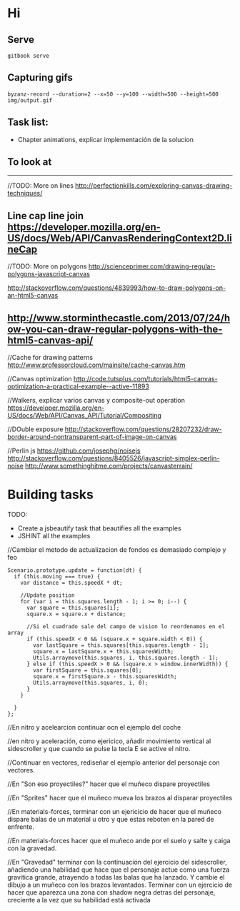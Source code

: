 # Hi
## Serve

```
gitbook serve
```

## Capturing gifs

```
byzanz-record --duration=2 --x=50 --y=100 --width=500 --height=500 img/output.gif
```

## Task list:
- Chapter animations, explicar implementación de la solucion

## To look at

----------
//TODO: More on lines
http://perfectionkills.com/exploring-canvas-drawing-techniques/

Line cap line join 
https://developer.mozilla.org/en-US/docs/Web/API/CanvasRenderingContext2D.lineCap
----------

//TODO: More on polygons
http://scienceprimer.com/drawing-regular-polygons-javascript-canvas

http://stackoverflow.com/questions/4839993/how-to-draw-polygons-on-an-html5-canvas

http://www.storminthecastle.com/2013/07/24/how-you-can-draw-regular-polygons-with-the-html5-canvas-api/
----------

//Cache for drawing patterns
http://www.professorcloud.com/mainsite/cache-canvas.htm

//Canvas optimization
http://code.tutsplus.com/tutorials/html5-canvas-optimization-a-practical-example--active-11893

//Walkers, explicar varios canvas y composite-out operation
https://developer.mozilla.org/en-US/docs/Web/API/Canvas_API/Tutorial/Compositing


//DOuble exposure
http://stackoverflow.com/questions/28207232/draw-border-around-nontransparent-part-of-image-on-canvas

//Perlin js
https://github.com/josephg/noisejs
http://stackoverflow.com/questions/8405526/javascript-simplex-perlin-noise
http://www.somethinghitme.com/projects/canvasterrain/


# Building tasks

TODO: 
  - Create a jsbeautify task that beautifies all the examples
  - JSHINT all the examples

//Cambiar el metodo de actualizacion de fondos es demasiado complejo y feo
```
Scenario.prototype.update = function(dt) {
  if (this.moving === true) {
    var distance = this.speedX * dt;

    //Update position
    for (var i = this.squares.length - 1; i >= 0; i--) {
      var square = this.squares[i];
      square.x = square.x + distance;

      //Si el cuadrado sale del campo de vision lo reordenamos en el array
      if (this.speedX < 0 && (square.x + square.width < 0)) {
        var lastSquare = this.squares[this.squares.length - 1];
        square.x = lastSquare.x + this.squaresWidth;
        Utils.arraymove(this.squares, i, this.squares.length - 1);
      } else if (this.speedX > 0 && (square.x > window.innerWidth)) {
        var firstSquare = this.squares[0];
        square.x = firstSquare.x - this.squaresWidth;
        Utils.arraymove(this.squares, i, 0);
      }
    }

  }
};

```


//En nitro y acelearcion continuar ocn el ejemplo del coche

//en nitro y aceleración, como  ejericico, añadir movimiento vertical al sidescroller y que cuando se pulse la tecla E se active el nitro.

//Continuar en vectores, rediseñar el ejemplo anterior del personaje  con vectores.

//En "Son eso proyectiles?" hacer que el muñeco dispare proyectiles

//En "Sprites" hacer que el muñeco mueva los brazos al disparar proyectiles

//En materials-forces, terminar con un ejericicio de hacer que el muñeco dispare balas de un material u otro y que estas reboten en la pared de enfrente.

//En materials-forces hacer que el muñeco ande por el suelo y salte y caiga con la gravedad.

//En "Gravedad" terminar con la continuación del ejercicio del sidescroller, añadiendo una habilidad que hace que el personaje actue como una fuerza gravitica grande, atrayendo a todas las balas que ha lanzado. Y cambie el dibujo a un muñeco con los brazos levantados.
Terminar con un ejercicio de hacer que aparezca una zona con shadow negra detras del personaje, creciente a la vez que su habilidad está activada






